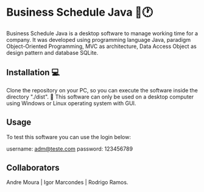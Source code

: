 # Business Schedule Java :calendar::clock1:

Business Schedule Java is a desktop software to manage working time for a company.
It was developed using programming language Java, paradigm Object-Oriented Programming, MVC as architecture, Data Access Object as design pattern and database SQLite.

## Installation :computer:

Clone the repository on your PC, so you can execute the software inside the directory "./dist". :file_folder:
This software can only be used on a desktop computer using Windows or Linux operating system with GUI.

## Usage

To test this software you can use the login below:

username: adm@teste.com
password: 123456789

## Collaborators

Andre Moura | Igor Marcondes | Rodrigo Ramos.
